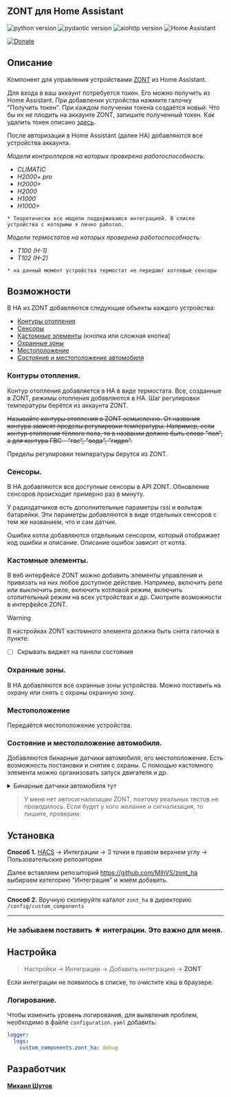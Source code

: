 ## ZONT для Home Assistant

![python version](https://img.shields.io/badge/Python-3.12-yellowgreen?style=plastic&logo=python)
![pydantic version](https://img.shields.io/badge/pydantic-ha-yellowgreen?style=plastic&logo=fastapi)
![aiohttp version](https://img.shields.io/badge/aiohttp-ha-yellowgreen?style=plastic)
![Home Assistant](https://img.shields.io/badge/HomeAssistant-latest-yellowgreen?style=plastic&logo=homeassistant)


[![Donate](https://img.shields.io/badge/donate-Tinkoff-FFDD2D.svg)](https://www.tinkoff.ru/rm/shutov.mikhail19/wUyu873109)

## Описание
Компонент для управления устройствами [ZONT](https://zont-online.ru/) из Home Assistant. 

Для входа в ваш аккаунт потребуется токен. Его можно получить из Home Assistant.
При добавлении устройства нажмите галочку "Получить токен". При каждом получении токена
создаётся новый. Что бы их не плодить на аккаунте ZONT, запишите полученный токен.
Как удалить токен описано [здесь](https://lk.zont-online.ru/widget-api/v2).

После авторизации в Home Assistant (далее НА) добавляются все устройства аккаунта.

*Модели контроллеров на которых проверена работоспособность:*
* *CLIMATIC*
* *H2000+ pro*
* *H2000+*
* *H2000*
* *H1000*
* *H1000+*

`* Теоретически все модели поддерживаюся интеграцией. В списке устройства с которыми я лично работал.`

*Модели термостатов на которых проверена работоспособность:*
* *T100 (H-1)*
* *T102 (H-2)*

`* на данный момент устройства термостат не передают котловые сенсоры`

## Возможности
В НА из ZONT добавляются следующие объекты каждого устройства:
* [Контуры отопления](#контуры-отопления)
* [Сенсоры](#сенсоры)
* [Кастомные элементы](#кастомные-элементы) (кнопка или сложная кнопка)
* [Охранные зоны](#охранные-зоны)
* [Местоположение](#местоположение)
* [Состояние и местоположение автомобиля](#состояние-и-местоположение-автомобиля)

### Контуры отопления.
Контур отопления добавляется в НА в виде термостата. Все, созданные в ZONT, режимы отопления добавляются в НА.
Шаг регулировки температуры берётся из аккаунта ZONT.

~~Называйте контуры отопления в ZONT осмысленно. От названия контура зависят пределы регулировки температуры.
Например, если контур отопления тёплого пола, то в названии должно быть слово "пол", а для контура ГВС - "гвс", "вода", "гидро".~~

Пределы регулировки температуры берутся из ZONT.


### Сенсоры.
В НА добавляются все доступные сенсоры в API ZONT.
Обновление сенсоров происходит примерно раз в минуту. 

У радиодатчиков есть дополнительные параметры rssi и вольтаж батарейки. Эти параметры 
добавляются в виде отдельных сенсоров с тем же названием, что и сам датчик.

Ошибки котла добавляются отдельным сенсором, который отображает код ошибки и описание.
Описание ошибок зависит от котла.

### Кастомные элементы.
В веб интерфейсе ZONT можно добавить элементы управления и привязать на них любое доступное действие.
Например, включить реле или выключить реле, включить котловой режим, включить отопительный режим на всех устройствах и др.
Смотрите возможности в интерфейсе ZONT.
> [!WARNING]
> В настройках ZONT кастомного элемента должна быть снята галочка в пункте:
> - [ ] Скрывать виджет на панели состояния

### Охранные зоны.
В НА добавляются все охранные зоны устройства. Можно поставить на охрану или снять с охраны охранную зону.

### Местоположение
Передаётся местоположение устройства.

### Состояние и местоположение автомобиля.
Добавляются бинарные датчики автомобиля, его местоположение. Есть возможность постановки и снятия с охраны.
С помощью кастомного элемента можно организовать запуск двигателя и др.

<details>

<summary>Бинарные датчики автомобиля тут</summary>

- Двигатель заведён
- Состояние блокировки двигателя
- Состояние сирены
- Передняя левая дверь открыта
- Передняя правая дверь открыта
- Задняя левая дверь открыта
- Задняя правая дверь открыта
- Багажник открыт
- Капот открыт

</details>


> У меня нет автосигнализации ZONT, поэтому реальных тестов не проводилось. 
> Если будет у кого желание и сигнализация, то пишите, проверим.


## Установка
**Способ 1.** [HACS](https://hacs.xyz/) -> Интеграции -> 3 точки в правом верхнем углу -> Пользовательские репозитории

Далее вставляем репозиторий https://github.com/MihVS/zont_ha выбираем категорию "Интеграция" и жмём добавить.
***
**Способ 2.** Вручную скопируйте каталог `zont_ha` в директорию `/config/custom_components`
***
### **Не забываем поставить ★ интеграции. Это важно для меня.**

## Настройка
> Настройки -> Интеграции -> Добавить интеграцию -> **ZONT**
 
Если интеграции не появилось в списке, то очистите кэш в браузере.

### Логирование.
Чтобы изменить уровень логирования, для выявления проблем, необходимо в файле `configuration.yaml` добавить:
```yaml
logger:
  logs:
    custom_components.zont_ha: debug
```

## Разработчик
**[Михаил Шутов](https://github.com/mihvs)**
